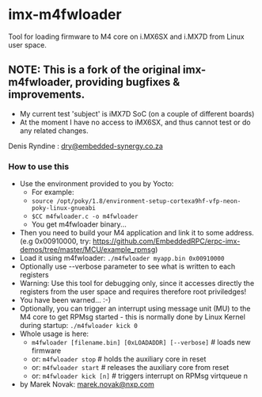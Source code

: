# imx-m4fwloader
Tool for loading firmware to M4 core on i.MX6SX and i.MX7D from Linux user space.

## NOTE: This is a fork of the original imx-m4fwloader, providing bugfixes & improvements.
 - My current test 'subject' is iMX7D SoC (on a couple of different boards)
 - At the moment I have no access to iMX6SX, and thus cannot test or do any related changes.

Denis Ryndine : dry@embedded-synergy.co.za

### How to use this
- Use the environment provided to you by Yocto:
	- For example:
	- ``source /opt/poky/1.8/environment-setup-cortexa9hf-vfp-neon-poky-linux-gnueabi``
	- ``$CC m4fwloader.c -o m4fwloader``
	- You get m4fwloader binary...
- Then you need to build your M4 application and link it to some address. (e.g 0x00910000, try: https://github.com/EmbeddedRPC/erpc-imx-demos/tree/master/MCU/example_rpmsg)
- Load it using m4fwloader: ``./m4fwloader myapp.bin 0x00910000``
- Optionally use --verbose parameter to see what is written to each registers
- Warning: Use this tool for debugging only, since it accesses directly the registers from the user space and requires therefore root priviledges!
- You have been warned... :-)
- Optionally, you can trigger an interrupt using message unit (MU) to the M4 core to get RPMsg started - this is normally done by Linux Kernel during startup: ``./m4fwloader kick 0`` 
- Whole usage is here:
	- ``m4fwloader [filename.bin] [0xLOADADDR] [--verbose]``  # loads new firmware  
	- or: ``m4fwloader stop``                    # holds the auxiliary core in reset  
	- or: ``m4fwloader start``                   # releases the auxiliary core from reset  
	- or: ``m4fwloader kick [n]``                # triggers interrupt on RPMsg virtqueue n
- by Marek Novak: marek.novak@nxp.com
